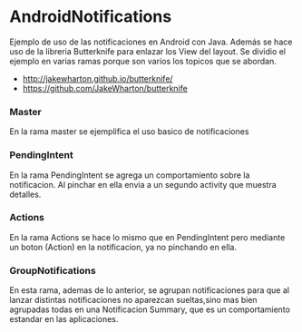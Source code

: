 # AndroidNotifications
Ejemplo de uso de las notificaciones en Android con Java.
Además se hace uso de la libreria Butterknife para enlazar los View del layout. 
Se dividio el ejemplo en varias ramas porque son varios los topicos que se abordan. 
- http://jakewharton.github.io/butterknife/
- https://github.com/JakeWharton/butterknife

### Master

En la rama master se ejemplifica el uso basico de notificaciones 

### PendingIntent 

En la rama PendingIntent se agrega un comportamiento sobre la notificacion. Al pinchar en ella envia a un segundo activity 
que muestra detalles. 

### Actions

En la rama Actions se hace lo mismo que en PendingIntent pero mediante un boton (Action) en la notificacion,
ya no pinchando en ella. 

### GroupNotifications

En esta rama, ademas de lo anterior, se agrupan notificaciones para que al lanzar distintas notificaciones no aparezcan sueltas,sino mas bien agrupadas todas en una Notificacion Summary, que es un comportamiento estandar en las aplicaciones. 

